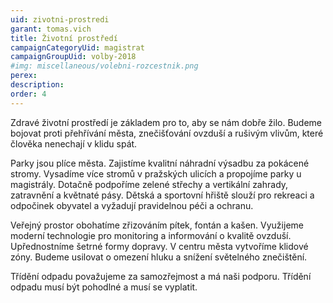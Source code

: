 ```yaml
---
uid: zivotni-prostredi
garant: tomas.vich
title: Životní prostředí
campaignCategoryUid: magistrat
campaignGroupUid: volby-2018
#img: miscellaneous/volebni-rozcestnik.png
perex: 
description: 
order: 4
---
```


Zdravé životní prostředí je základem pro to, aby se nám dobře žilo. Budeme bojovat proti přehřívání města, znečišťování ovzduší a rušivým vlivům, které člověka nenechají v klidu spát.

Parky jsou plíce města. Zajistíme kvalitní náhradní výsadbu za pokácené stromy. Vysadíme více stromů v pražských ulicích a propojíme parky u magistrály. Dotačně podpoříme zelené střechy a vertikální zahrady, zatravnění a květnaté pásy.
Dětská a sportovní hřiště slouží pro rekreaci a odpočinek obyvatel a vyžadují pravidelnou péči a ochranu.

Veřejný prostor obohatíme zřizováním pítek, fontán a kašen.
Využijeme moderní technologie pro monitoring a informování o kvalitě ovzduší. 
Upřednostníme šetrné formy dopravy. V centru města vytvoříme klidové zóny.
Budeme usilovat o omezení hluku a snížení světelného znečištění.

Třídění odpadu považujeme za samozřejmost a má naši podporu. Třídění odpadu musí být pohodlné a musí se vyplatit.
